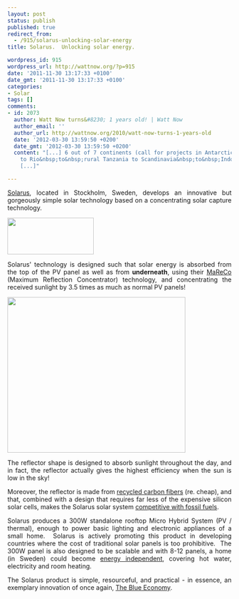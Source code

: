 ```yaml
---
layout: post
status: publish
published: true
redirect_from:
  - /915/solarus-unlocking-solar-energy
title: Solarus.  Unlocking solar energy.

wordpress_id: 915
wordpress_url: http://wattnow.org/?p=915
date: '2011-11-30 13:17:33 +0100'
date_gmt: '2011-11-30 13:17:33 +0100'
categories:
- Solar
tags: []
comments:
- id: 2073
  author: Watt Now turns&#8230; 1 years old! | Watt Now
  author_email: ''
  author_url: http://wattnow.org/2010/watt-now-turns-1-years-old
  date: '2012-03-30 13:59:50 +0200'
  date_gmt: '2012-03-30 13:59:50 +0200'
  content: "[...] 6 out of 7 continents (call for projects in Antarctica!) from Boston
    to Rio&nbsp;to&nbsp;rural Tanzania to Scandinavia&nbsp;to&nbsp;Indonesia to New
    [...]"

---
```

<p style="text-align: justify;"><a href="http://www.solarus.se/index.html">Solarus</a>, located in Stockholm, Sweden, develops an innovative but gorgeously simple solar technology based on a concentrating solar capture technology.</p>
<p style="text-align: justify;"><a href="{{ 'assets/from-wordpress/uploads/2011/11/Screen-Shot-2011-11-30-at-7.22.24-AM.png' | relative_url }}"><img class="alignnone size-full wp-image-916" title="Screen Shot 2011-11-30 at 7.22.24 AM" src="{{ 'assets/from-wordpress/uploads/2011/11/Screen-Shot-2011-11-30-at-7.22.24-AM.png' | relative_url }}" alt="" width="194" height="82" /></a></p>
<p style="text-align: justify;">Solarus' technology is designed such that solar energy is absorbed from the top of the PV panel as well as from <strong>underneath</strong>, using their <a href="http://www.solarus.se/technology.html">MaReCo</a> (Maximum Reflection Concentrator) technology, and concentrating the received sunlight by 3.5 times as much as normal PV panels!</p>
<p style="text-align: justify;"><a href="{{ 'assets/from-wordpress/uploads/2011/11/Screen-Shot-2011-11-30-at-7.21.42-AM.png' | relative_url }}"><img class="alignnone size-full wp-image-917" title="Screen Shot 2011-11-30 at 7.21.42 AM" src="{{ 'assets/from-wordpress/uploads/2011/11/Screen-Shot-2011-11-30-at-7.21.42-AM.png' | relative_url }}" alt="" width="400" height="349" /></a></p>
<p style="text-align: justify;">The reflector shape is designed to absorb sunlight throughout the day, and in fact, the reflector actually gives the highest efficiency when the sun is low in the sky!</p>
<p style="text-align: justify;">Moreover, the reflector is made from <a href="http://www.community.blueeconomy.de/m/articles/view/Solar-Energy-Part-2-The-Innovation">recycled carbon fibers</a> (re. cheap), and that, combined with a design that requires far less of the expensive silicon solar cells, makes the Solarus solar system <a href="http://www.solarus.se/products.html">competitive with fossil fuels</a>.</p>
<p style="text-align: justify;">Solarus produces a 300W standalone rooftop Micro Hybrid System (PV / thermal), enough to power basic lighting and electronic appliances of a small home. &nbsp;Solarus is actively promoting this product in developing countries where the cost of traditional solar panels is too prohibitive. &nbsp;The 300W panel is also designed to be scalable and with 8-12 panels, a home (in Sweden)&nbsp;could become <a href="http://www.community.blueeconomy.de/m/articles/view/Solar-Energy-Part-4-The-Opportunity">energy independent</a>, covering hot water, electricity and room heating.</p>
<p style="text-align: justify;">The Solarus product is simple, resourceful, and practical - in essence, an exemplary innovation of once again, <a title="The Blue Economy.  A new way of designing business." href="http://wattnow.org/898/the-blue-economy-a-new-way-of-designing-business">The Blue Economy</a>.</p>
